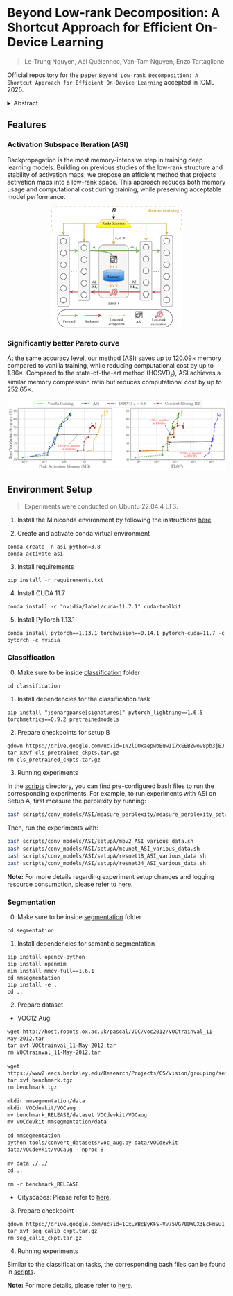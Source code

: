 
# Beyond Low-rank Decomposition: A Shortcut Approach for Efficient On-Device Learning

> Le-Trung Nguyen, Aël Quélennec, Van-Tam Nguyen, Enzo Tartaglione

Official repository for the paper `Beyond Low-rank Decomposition: A Shortcut Approach for Efficient On-Device Learning` accepted in ICML 2025.

<details><summary>Abstract</summary>

On-device learning has emerged as a promising direction for AI development, particularly because of its potential to reduce latency issues and mitigate privacy risks associated with device-server communication, while improving energy efficiency. Despite these advantages, significant memory and computational constraints still represent major challenges for its deployment. Drawing on previous studies on low-rank decomposition methods that address activation memory bottlenecks in backpropagation, we propose a novel shortcut approach as an alternative. Our analysis and experiments demonstrate that our method can reduce activation memory usage, even up to $120.09\times$ compared to vanilla training, while also reducing overall training FLOPs up to $1.86\times$ when evaluated on traditional benchmarks.

</details>

## Features
### Activation Subspace Iteration (ASI)
Backpropagation is the most memory-intensive step in training deep learning models. Building on previous studies of the low-rank structure and stability of activation maps, we propose an efficient method that projects activation maps into a low-rank space. This approach reduces both memory usage and computational cost during training, while preserving acceptable model performance.

<p align="center">
  <img src="figures/ASI.png" width="300"/>
</p>

### Significantly better Pareto curve
At the same accuracy level, our method (ASI) saves up to $120.09\times$ memory compared to vanilla training, while reducing computational cost by up to $1.86\times$. Compared to the state-of-the-art method ($\text{HOSVD}_\varepsilon$), ASI achieves a similar memory compression ratio but reduces computational cost by up to $252.65\times$.

<p align="center">
  <img src="figures/pareto_MCUNet_acc_mem_flops_pets.png" width="600" />
</p>



## Environment Setup
> Experiments were conducted on Ubuntu 22.04.4 LTS.

1. Install the Miniconda environment by following the instructions [here](https://docs.anaconda.com/miniconda/)

2. Create and activate conda virtual environment

```
conda create -n asi python=3.8
conda activate asi
```
3. Install requirements

```
pip install -r requirements.txt
```
4. Install CUDA 11.7

```
conda install -c "nvidia/label/cuda-11.7.1" cuda-toolkit
```

5. Install PyTorch 1.13.1

```
conda install pytorch==1.13.1 torchvision==0.14.1 pytorch-cuda=11.7 -c pytorch -c nvidia
```

### Classification

0. Make sure to be inside [classification](classification/) folder

```
cd classification
```

1. Install dependencies for the classification task

```
pip install "jsonargparse[signatures]" pytorch_lightning==1.6.5 torchmetrics==0.9.2 pretrainedmodels
```

2. Prepare checkpoints for setup B

```
gdown https://drive.google.com/uc?id=1N2lOOxaepwbEuwIi7xEEBZwov8pb3jEJ
tar xzvf cls_pretrained_ckpts.tar.gz
rm cls_pretrained_ckpts.tar.gz
```

3. Running experiments

  

In the [scripts](classification/scripts) directory, you can find pre-configured bash files to run the corresponding experiments. For example, to run experiments with ASI on Setup A, first measure the perplexity by running:

```bash
bash scripts/conv_models/ASI/measure_perplexity/measure_perplexity_setupA_conv.sh
```

Then, run the experiments with:

```bash
bash scripts/conv_models/ASI/setupA/mbv2_ASI_various_data.sh
bash scripts/conv_models/ASI/setupA/mcunet_ASI_various_data.sh
bash scripts/conv_models/ASI/setupA/resnet18_ASI_various_data.sh
bash scripts/conv_models/ASI/setupA/resnet34_ASI_various_data.sh
```

**Note:** For more details regarding experiment setup changes and logging resource consumption, please refer to [here](classification/README.md).

  

### Segmentation

0. Make sure to be inside [segmentation](segmentation/) folder

```
cd segmentation
```

1. Install dependencies for semantic segmentation

```
pip install opencv-python
pip install openmim
mim install mmcv-full==1.6.1
cd mmsegmentation
pip install -e .
cd ..
```

2. Prepare dataset

* VOC12 Aug:

```
wget http://host.robots.ox.ac.uk/pascal/VOC/voc2012/VOCtrainval_11-May-2012.tar
tar xvf VOCtrainval_11-May-2012.tar
rm VOCtrainval_11-May-2012.tar

wget https://www2.eecs.berkeley.edu/Research/Projects/CS/vision/grouping/semantic_contours/benchmark.tgz
tar xvf benchmark.tgz
rm benchmark.tgz

mkdir mmsegmentation/data
mkdir VOCdevkit/VOCaug
mv benchmark_RELEASE/dataset VOCdevkit/VOCaug
mv VOCdevkit mmsegmentation/data

cd mmsegmentation
python tools/convert_datasets/voc_aug.py data/VOCdevkit data/VOCdevkit/VOCaug --nproc 8

mv data ./../
cd ..

rm -r benchmark_RELEASE
```

* Cityscapes: Please refer to [here](https://mmsegmentation.readthedocs.io/en/0.x/dataset_prepare.html).


3. Prepare checkpoint

```
gdown https://drive.google.com/uc?id=1CxLWBcByKFS-Vv75VG70DWUX3EcFmSu1
tar xvf seg_calib_ckpt.tar.gz
rm seg_calib_ckpt.tar.gz
```

4. Running experiments

Similar to the classification tasks, the corresponding bash files can be found in [scripts](segmentation/scripts).

**Note:** For more details, please refer to [here](segmentation/README.md).
